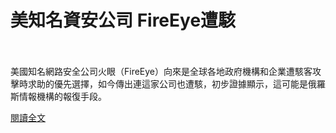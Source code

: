 # 美知名資安公司 FireEye遭駭

<!--more-->
<!--77-->
<br><br/>
美國知名網路安全公司火眼（FireEye）向來是全球各地政府機構和企業遭駭客攻擊時求助的優先選擇，如今傳出連這家公司也遭駭，初步證據顯示，這可能是俄羅斯情報機構的報復手段。

[閱讀全文](https://udn.com/news/story/6811/5080421)


